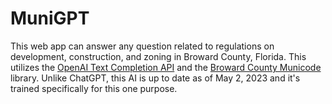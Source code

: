 # MuniGPT

This web app can answer any question related to regulations on development, construction, and zoning in Broward County, Florida. This utilizes the [OpenAI Text Completion API](https://platform.openai.com/docs/guides/completion) and the [Broward County Municode](https://library.municode.com/fl/broward_county) library. Unlike ChatGPT, this AI is up to date as of May 2, 2023 and it's trained specifically for this one purpose.
